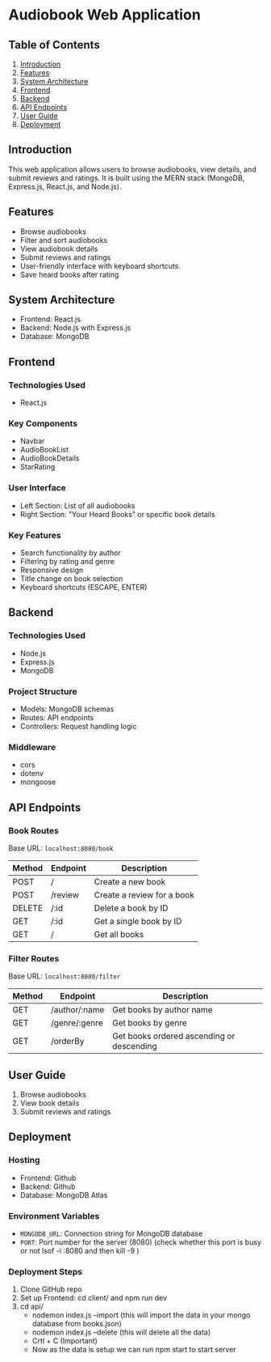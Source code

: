 
# Audiobook Web Application

## Table of Contents
1. [Introduction](#introduction)
2. [Features](#features)
3. [System Architecture](#system-architecture)
4. [Frontend](#frontend)
5. [Backend](#backend)
6. [API Endpoints](#api-endpoints)
7. [User Guide](#user-guide)
8. [Deployment](#deployment)

## Introduction
This web application allows users to browse audiobooks, view details, and submit reviews and ratings. It is built using the MERN stack (MongoDB, Express.js, React.js, and Node.js).

## Features
- Browse audiobooks
- Filter and sort audiobooks
- View audiobook details
- Submit reviews and ratings
- User-friendly interface with keyboard shortcuts
- Save heard books after rating

## System Architecture
- Frontend: React.js
- Backend: Node.js with Express.js
- Database: MongoDB

## Frontend
### Technologies Used
- React.js

### Key Components
- Navbar
- AudioBookList
- AudioBookDetails
- StarRating

### User Interface
- Left Section: List of all audiobooks
- Right Section: "Your Heard Books" or specific book details

### Key Features
- Search functionality by author
- Filtering by rating and genre
- Responsive design
- Title change on book selection
- Keyboard shortcuts (ESCAPE, ENTER)

## Backend
### Technologies Used
- Node.js
- Express.js
- MongoDB

### Project Structure
- Models: MongoDB schemas
- Routes: API endpoints
- Controllers: Request handling logic

### Middleware
- cors
- dotenv
- mongoose

## API Endpoints
### Book Routes
Base URL: `localhost:8080/book`

| Method | Endpoint | Description |
|--------|----------|-------------|
| POST   | /        | Create a new book |
| POST   | /review  | Create a review for a book |
| DELETE | /:id     | Delete a book by ID |
| GET    | /:id     | Get a single book by ID |
| GET    | /        | Get all books |

### Filter Routes
Base URL: `localhost:8080/filter`

| Method | Endpoint      | Description |
|--------|---------------|-------------|
| GET    | /author/:name | Get books by author name |
| GET    | /genre/:genre | Get books by genre |
| GET    | /orderBy      | Get books ordered ascending or descending |

## User Guide
1. Browse audiobooks
2. View book details
3. Submit reviews and ratings

## Deployment
### Hosting
- Frontend: Github
- Backend: Github
- Database: MongoDB Atlas

### Environment Variables
- `MONGODB_URL`: Connection string for MongoDB database
- `PORT`: Port number for the server (8080) (check whether this port is busy or not lsof -i :8080 and then kill -9 <PID>)

### Deployment Steps
1. Clone GitHub repo
2. Set up Frontend: cd client/ and  npm run dev
3. cd api/
    - nodemon index.js –import (this will import the data in your mongo database from books.json)
    - nodemon index.js –delete (this will delete all the data)
    - Crtl + C (Important)
    - Now as the data is setup we can run npm start to start server

   
